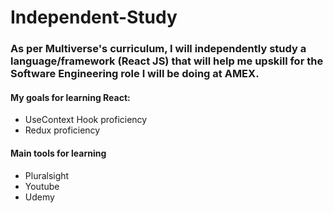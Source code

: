 # Independent-Study

### As per Multiverse's curriculum, I will independently study a language/framework (React JS) that will help me upskill for the Software Engineering role I will be doing at AMEX. 


#### My goals for learning **React**: 

- UseContext Hook proficiency
-  Redux proficiency 

#### Main tools for learning

- Pluralsight
- Youtube
- Udemy
